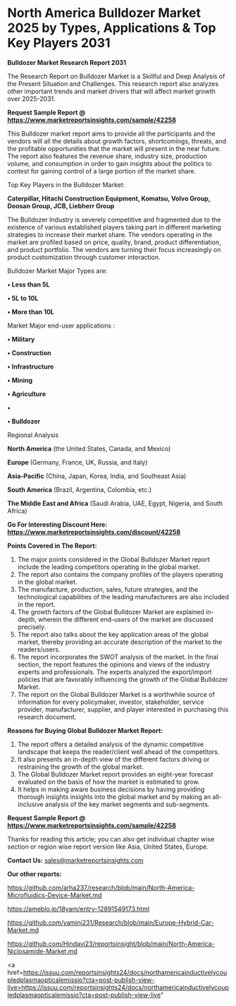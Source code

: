 # North America Bulldozer Market 2025 by Types, Applications & Top Key Players 2031

<strong>Bulldozer Market Research Report 2031</strong>

The Research Report on Bulldozer Market is a Skillful and Deep Analysis of the Present Situation and Challenges. This research report also analyzes other important trends and market drivers that will affect market growth over 2025-2031.

<strong>Request Sample Report @ <a href=https://www.marketreportsinsights.com/sample/42258>https://www.marketreportsinsights.com/sample/42258</a></strong>

This Bulldozer market report aims to provide all the participants and the vendors will all the details about growth factors, shortcomings, threats, and the profitable opportunities that the market will present in the near future. The report also features the revenue share, industry size, production volume, and consumption in order to gain insights about the politics to contest for gaining control of a large portion of the market share.

Top Key Players in the Bulldozer Market:

<strong>Caterpillar, Hitachi Construction Equipment, Komatsu, Volvo Group, Doosan Group, JCB, Liebherr Group</strong>

The Bulldozer Industry is severely competitive and fragmented due to the existence of various established players taking part in different marketing strategies to increase their market share. The vendors operating in the market are profiled based on price, quality, brand, product differentiation, and product portfolio. The vendors are turning their focus increasingly on product customization through customer interaction.

Bulldozer Market Major Types are:

<strong>•  Less than 5L

•  5L to 10L

•  More than 10L</strong>

Market Major end-user applications :

<strong>•  Military

•  Construction

•  Infrastructure

•  Mining

•  Agriculture

•  

•  Bulldozer</strong>

Regional Analysis

</u><strong><b>North America</b></strong> (the United States, Canada, and Mexico)

<strong><b>Europe </b></strong>(Germany, France, UK, Russia, and Italy)

<strong><b>Asia-Pacific</b></strong> (China, Japan, Korea, India, and Southeast Asia)

<strong><b>South America</b></strong> (Brazil, Argentina, Colombia, etc.)

<strong><b>The Middle East and Africa</b></strong> (Saudi Arabia, UAE, Egypt, Nigeria, and South Africa)

<strong>Go For Interesting Discount Here: <a href=https://www.marketreportsinsights.com/discount/42258>https://www.marketreportsinsights.com/discount/42258</a></strong>

<strong>Points Covered in The Report:</strong>
<ol>
  <li>The major points considered in the Global Bulldozer Market report include the leading competitors operating in the global market.</li>
  <li>The report also contains the company profiles of the players operating in the global market.</li>
  <li>The manufacture, production, sales, future strategies, and the technological capabilities of the leading manufacturers are also included in the report.</li>
  <li>The growth factors of the Global Bulldozer Market are explained in-depth, wherein the different end-users of the market are discussed precisely.</li>
  <li>The report also talks about the key application areas of the global market, thereby providing an accurate description of the market to the readers/users.</li>
  <li>The report incorporates the SWOT analysis of the market. In the final section, the report features the opinions and views of the industry experts and professionals. The experts analyzed the export/import policies that are favorably influencing the growth of the Global Bulldozer Market.</li>
  <li>The report on the Global Bulldozer Market is a worthwhile source of information for every policymaker, investor, stakeholder, service provider, manufacturer, supplier, and player interested in purchasing this research document.</li>
</ol>
<strong>Reasons for Buying Global Bulldozer Market Report:</strong>

<ol>
  <li>The report offers a detailed analysis of the dynamic competitive landscape that keeps the reader/client well ahead of the competitors.</li>
  <li>It also presents an in-depth view of the different factors driving or restraining the growth of the global market.</li>
  <li>The Global Bulldozer Market report provides an eight-year forecast evaluated on the basis of how the market is estimated to grow.</li>
  <li>It helps in making aware business decisions by having providing thorough insights insights into the global market and by making an all-inclusive analysis of the key market segments and sub-segments.</li>
</ol>
<strong>Request Sample Report @ <a href=https://www.marketreportsinsights.com/sample/42258>https://www.marketreportsinsights.com/sample/42258</a></strong>


Thanks for reading this article; you can also get individual chapter wise section or region wise report version like Asia, United States, Europe.

<strong>Contact Us:</strong>
sales@marketreportsinsights.com

<strong>Our other reports:</strong>

<a href=https://github.com/arha237/research/blob/main/North-America-Microfluidics-Device-Market.md>https://github.com/arha237/research/blob/main/North-America-Microfluidics-Device-Market.md</a>

<a href=https://ameblo.jp/18yam/entry-12891549173.html>https://ameblo.jp/18yam/entry-12891549173.html</a>

<a href=https://github.com/yamini231/Research/blob/main/Europe-Hybrid-Car-Market.md>https://github.com/yamini231/Research/blob/main/Europe-Hybrid-Car-Market.md</a>

<a href=https://github.com/Hindavi23/reportsinsight/blob/main/North-America-Niclosamide-Market.md>https://github.com/Hindavi23/reportsinsight/blob/main/North-America-Niclosamide-Market.md</a>

<a href=https://issuu.com/reportsinsights24/docs/northamericainductivelycoupledplasmaopticalemissio?cta=post-publish-view-live>https://issuu.com/reportsinsights24/docs/northamericainductivelycoupledplasmaopticalemissio?cta=post-publish-view-live</a>"
